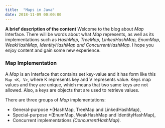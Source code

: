 ```yaml
---
title:  "Maps in Java"
date: 2018-11-09 00:00:00
---
```


**A brief description of the content**
Welcome to the blog about *Map* Interface. There will be words about what *Map* represents, as well as its implementations such as *HashMap, TreeMap, LinkedHashMap, EnumMap, WeakHashMap, IdentityHashMap and ConcurrentHashMap*. I hope you enjoy content and gain some new experience.

### <a href="#map-implementation" name="map-implementation"><i class="fa fa-link anchor" aria-hidden="true"></i></a> Map Implementation

A *Map* is an Interface that contains set key-value and it has form like this ```Map <K, V>```, where K represents key and V represents value. Keys map values and they are unique, which means that two same keys are not allowed. Also, a keys are objects that are used to retrieve values.

There are three groups of *Map* implementations:
* General-purpose *(HashMap, TreeMap and LinkedHashMap),
* Special-purpose *(EnumMap, WeakHashMap and IdentityHashMap),
* Concurrent implementations *(ConcurrentHashMap)*.

